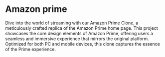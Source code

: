 # Amazon prime

Dive into the world of streaming with our Amazon Prime Clone, a meticulously crafted replica of the Amazon Prime home page. This project showcases the core design elements of Amazon Prime, offering users a seamless and immersive experience that mirrors the original platform. Optimized for both PC and mobile devices, this clone captures the essence of the Prime experience.
